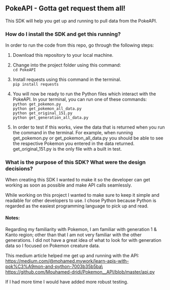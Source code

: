 ## PokeAPI - Gotta get request them all!

This SDK will help you get up and running to pull data from the PokeAPI. 

### How do I install the SDK and get this running? 

In order to run the code from this repo, go through the following steps:

1. Download this repository to your local machine.

2. Change into the project folder using this command:\
`cd PokeAPI`

3. Install requests using this command in the terminal.\
`pip install requests`

4. You will now be ready to run the Python files which interact with the PokeAPI. In your terminal, you can run one of these commands:\
`python get_pokemon.py`\
`python get_pokemon_all_data.py`\
`python get_original_151.py`\
`python get_generation_all_data.py`

5. In order to test if this works, view the data that is returned when you run the command in the terminal. For example, when running get_pokemon.py or get_pokemon_all_data.py you should be able to see the respective Pokemon you entered in the data returned. get_original_151.py is the only file with a built in test. 

### What is the purpose of this SDK? What were the design decisions?

When creating this SDK I wanted to make it so the developer can get working as soon as possible and make API calls seamlessly. 

While working on this project I wanted to make sure to keep it simple and readable for other developers to use. I chose Python because Python is regarded as the easiest programming language to pick up and read. 

#### Notes:

Regarding my familiarity with Pokemon, I am familiar with generation 1 & Kanto region; other than that I am not very familiar with the other generations. I did not have a great idea of what to look for with generation data so I focused on Pokemon creature data. 

This medium article helped me get up and running with the API:\
https://medium.com/@mohamed.mywork/learn-apis-with-pok%C3%A9mon-and-python-7003b35b5ba\
https://github.com/Mouhamed-dridi/Pokemon__API/blob/master/api.py

If I had more time I would have added more robust testing.